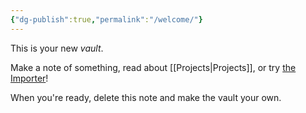 ```yaml
---
{"dg-publish":true,"permalink":"/welcome/"}
---
```



This is your new *vault*.

Make a note of something, read about [[Projects\|Projects]], or try [the Importer](https://help.obsidian.md/Plugins/Importer)!

When you're ready, delete this note and make the vault your own.